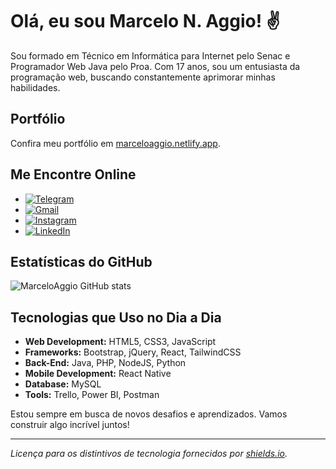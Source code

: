 # Olá, eu sou Marcelo N. Aggio! ✌️

<div style="animation: bounce 2s infinite;">Sou formado em Técnico em Informática para Internet pelo Senac e Programador Web Java pelo Proa. Com 17 anos, sou um entusiasta da programação web, buscando constantemente aprimorar minhas habilidades.</div>

## Portfólio


<style>
  @keyframes bounce {
    0%, 20%, 50%, 80%, 100% { transform: translateY(0); }
    40% { transform: translateY(-20px); }
    60% { transform: translateY(-10px); }
  }
</style>

Confira meu portfólio em [marceloaggio.netlify.app](https://marceloaggio.netlify.app/).

## Me Encontre Online

- [![Telegram](https://img.shields.io/badge/Telegram-2CA5E0?style=for-the-badge&logo=telegram&logoColor=white)](https://t.me/MarceloAggio)
- [![Gmail](https://img.shields.io/badge/Gmail-D14836?style=for-the-badge&logo=gmail&logoColor=white)](mailto:marceloaggio10@gmail.com)
- [![Instagram](https://img.shields.io/badge/Instagram-E4405F?style=for-the-badge&logo=instagram&logoColor=white)](https://www.instagram.com/priv_aggio/)
- [![LinkedIn](https://img.shields.io/badge/LinkedIn-0077B5?style=for-the-badge&logo=linkedin&logoColor=white)](https://www.linkedin.com/in/marceloaggiodev/)

## Estatísticas do GitHub

![MarceloAggio GitHub stats](https://github-readme-stats.vercel.app/api?username=MarceloAggio&show_icons=true&theme=dark)

## Tecnologias que Uso no Dia a Dia

- **Web Development:** HTML5, CSS3, JavaScript
- **Frameworks:** Bootstrap, jQuery, React, TailwindCSS
- **Back-End:** Java, PHP, NodeJS, Python
- **Mobile Development:** React Native
- **Database:** MySQL
- **Tools:** Trello, Power BI, Postman

Estou sempre em busca de novos desafios e aprendizados. Vamos construir algo incrível juntos!

---

*Licença para os distintivos de tecnologia fornecidos por [shields.io](https://shields.io/).*
